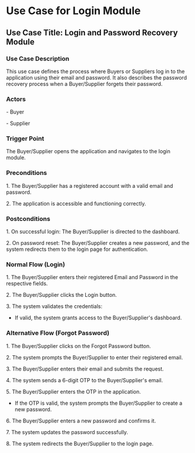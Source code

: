 ﻿# **Use Case for Login Module**
## **Use Case Title: Login and Password Recovery Module**
### **Use Case Description**
This use case defines the process where Buyers or Suppliers log in to the application using their email and password. It also describes the password recovery process when a Buyer/Supplier forgets their password.
### **Actors**
\- Buyer

\- Supplier
### **Trigger Point**
The Buyer/Supplier opens the application and navigates to the login module.
### **Preconditions**
1\. The Buyer/Supplier has a registered account with a valid email and password.

2\. The application is accessible and functioning correctly.
### **Postconditions**
1\. On successful login: The Buyer/Supplier is directed to the dashboard.

2\. On password reset: The Buyer/Supplier creates a new password, and the system redirects them to the login page for authentication.
### **Normal Flow (Login)**
1\. The Buyer/Supplier enters their registered Email and Password in the respective fields.

2\. The Buyer/Supplier clicks the Login button.

3\. The system validates the credentials:

- If valid, the system grants access to the Buyer/Supplier's dashboard.
### **Alternative Flow (Forgot Password)**
1\. The Buyer/Supplier clicks on the Forgot Password button.

2\. The system prompts the Buyer/Supplier to enter their registered email.

3\. The Buyer/Supplier enters their email and submits the request.

4\. The system sends a 6-digit OTP to the Buyer/Supplier's email.

5\. The Buyer/Supplier enters the OTP in the application.

- If the OTP is valid, the system prompts the Buyer/Supplier to create a new password.

6\. The Buyer/Supplier enters a new password and confirms it.

7\. The system updates the password successfully.

8\. The system redirects the Buyer/Supplier to the login page.

